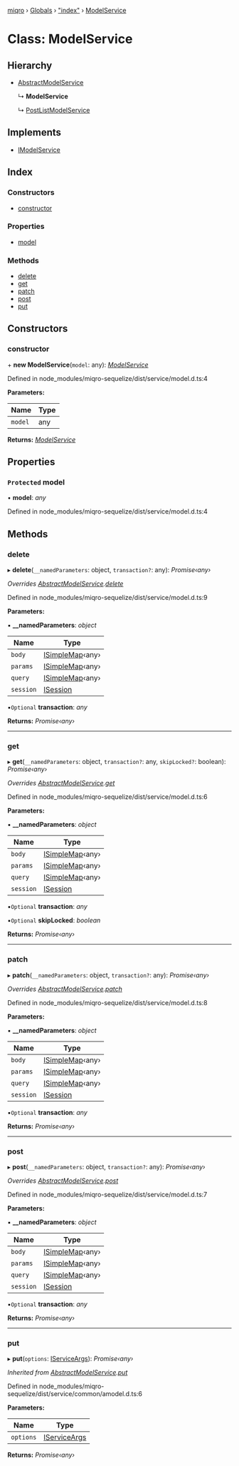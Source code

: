 [miqro](../README.md) › [Globals](../globals.md) › ["index"](../modules/_index_.md) › [ModelService](_index_.modelservice.md)

# Class: ModelService

## Hierarchy

* [AbstractModelService](_index_.abstractmodelservice.md)

  ↳ **ModelService**

  ↳ [PostListModelService](_index_.postlistmodelservice.md)

## Implements

* [IModelService](../interfaces/_index_.imodelservice.md)

## Index

### Constructors

* [constructor](_index_.modelservice.md#constructor)

### Properties

* [model](_index_.modelservice.md#protected-model)

### Methods

* [delete](_index_.modelservice.md#delete)
* [get](_index_.modelservice.md#get)
* [patch](_index_.modelservice.md#patch)
* [post](_index_.modelservice.md#post)
* [put](_index_.modelservice.md#put)

## Constructors

###  constructor

\+ **new ModelService**(`model`: any): *[ModelService](_index_.modelservice.md)*

Defined in node_modules/miqro-sequelize/dist/service/model.d.ts:4

**Parameters:**

Name | Type |
------ | ------ |
`model` | any |

**Returns:** *[ModelService](_index_.modelservice.md)*

## Properties

### `Protected` model

• **model**: *any*

Defined in node_modules/miqro-sequelize/dist/service/model.d.ts:4

## Methods

###  delete

▸ **delete**(`__namedParameters`: object, `transaction?`: any): *Promise‹any›*

*Overrides [AbstractModelService](_index_.abstractmodelservice.md).[delete](_index_.abstractmodelservice.md#delete)*

Defined in node_modules/miqro-sequelize/dist/service/model.d.ts:9

**Parameters:**

▪ **__namedParameters**: *object*

Name | Type |
------ | ------ |
`body` | [ISimpleMap](../interfaces/_index_.isimplemap.md)‹any› |
`params` | [ISimpleMap](../interfaces/_index_.isimplemap.md)‹any› |
`query` | [ISimpleMap](../interfaces/_index_.isimplemap.md)‹any› |
`session` | [ISession](../interfaces/_index_.isession.md) |

▪`Optional`  **transaction**: *any*

**Returns:** *Promise‹any›*

___

###  get

▸ **get**(`__namedParameters`: object, `transaction?`: any, `skipLocked?`: boolean): *Promise‹any›*

*Overrides [AbstractModelService](_index_.abstractmodelservice.md).[get](_index_.abstractmodelservice.md#get)*

Defined in node_modules/miqro-sequelize/dist/service/model.d.ts:6

**Parameters:**

▪ **__namedParameters**: *object*

Name | Type |
------ | ------ |
`body` | [ISimpleMap](../interfaces/_index_.isimplemap.md)‹any› |
`params` | [ISimpleMap](../interfaces/_index_.isimplemap.md)‹any› |
`query` | [ISimpleMap](../interfaces/_index_.isimplemap.md)‹any› |
`session` | [ISession](../interfaces/_index_.isession.md) |

▪`Optional`  **transaction**: *any*

▪`Optional`  **skipLocked**: *boolean*

**Returns:** *Promise‹any›*

___

###  patch

▸ **patch**(`__namedParameters`: object, `transaction?`: any): *Promise‹any›*

*Overrides [AbstractModelService](_index_.abstractmodelservice.md).[patch](_index_.abstractmodelservice.md#patch)*

Defined in node_modules/miqro-sequelize/dist/service/model.d.ts:8

**Parameters:**

▪ **__namedParameters**: *object*

Name | Type |
------ | ------ |
`body` | [ISimpleMap](../interfaces/_index_.isimplemap.md)‹any› |
`params` | [ISimpleMap](../interfaces/_index_.isimplemap.md)‹any› |
`query` | [ISimpleMap](../interfaces/_index_.isimplemap.md)‹any› |
`session` | [ISession](../interfaces/_index_.isession.md) |

▪`Optional`  **transaction**: *any*

**Returns:** *Promise‹any›*

___

###  post

▸ **post**(`__namedParameters`: object, `transaction?`: any): *Promise‹any›*

*Overrides [AbstractModelService](_index_.abstractmodelservice.md).[post](_index_.abstractmodelservice.md#post)*

Defined in node_modules/miqro-sequelize/dist/service/model.d.ts:7

**Parameters:**

▪ **__namedParameters**: *object*

Name | Type |
------ | ------ |
`body` | [ISimpleMap](../interfaces/_index_.isimplemap.md)‹any› |
`params` | [ISimpleMap](../interfaces/_index_.isimplemap.md)‹any› |
`query` | [ISimpleMap](../interfaces/_index_.isimplemap.md)‹any› |
`session` | [ISession](../interfaces/_index_.isession.md) |

▪`Optional`  **transaction**: *any*

**Returns:** *Promise‹any›*

___

###  put

▸ **put**(`options`: [IServiceArgs](../interfaces/_index_.iserviceargs.md)): *Promise‹any›*

*Inherited from [AbstractModelService](_index_.abstractmodelservice.md).[put](_index_.abstractmodelservice.md#put)*

Defined in node_modules/miqro-sequelize/dist/service/common/amodel.d.ts:6

**Parameters:**

Name | Type |
------ | ------ |
`options` | [IServiceArgs](../interfaces/_index_.iserviceargs.md) |

**Returns:** *Promise‹any›*

